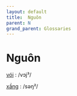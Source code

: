 ```yaml
---
layout: default
title:  Nguôn
parent: N
grand_parent: Glossaries
---
```


# Nguôn


[vói](https://en.wiktionary.org/wiki/?curid=8730497)
: /vɔj³/

[xầng](https://en.wiktionary.org/wiki/?curid=8730500)
: /səŋ²/


